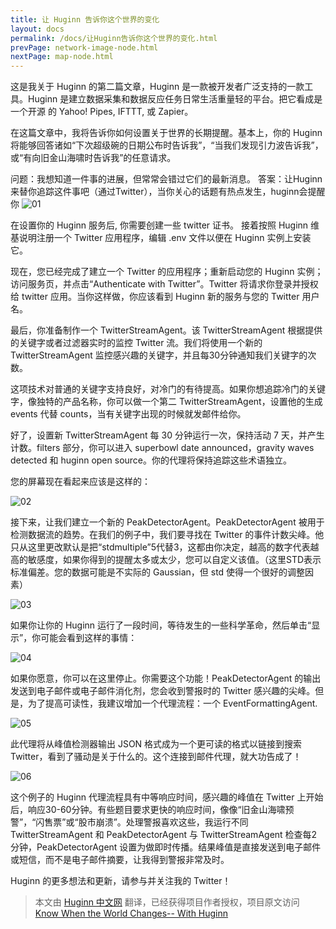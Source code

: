 ```yaml
---
title: 让 Huginn 告诉你这个世界的变化
layout: docs
permalink: /docs/让Huginn告诉你这个世界的变化.html
prevPage: network-image-node.html
nextPage: map-node.html
---
```


这是我关于 Huginn 的第二篇文章，Huginn 是一款被开发者广泛支持的一款工具。Huginn 是建立数据采集和数据反应任务日常生活重量轻的平台。把它看成是一个开源 的 Yahoo! Pipes, IFTTT, 或 Zapier。

在这篇文章中，我将告诉你如何设置关于世界的长期提醒。基本上，你的 Huginn 将能够回答诸如“下次超级碗的日期公布时告诉我”，“当我们发现引力波告诉我”，或“有向旧金山海啸时告诉我”的任意请求。

问题：我想知道一件事的进展，但常常会错过它们的最新消息。
答案：让Huginn来替你追踪这件事吧（通过Twitter），当你关心的话题有热点发生，huginn会提醒你
![01](http://7oxfwx.com1.z0.glb.clouddn.com/2016_08_17_01.jpg "01")

在设置你的 Huginn 服务后, 你需要创建一些 twitter 证书。 接着按照 Huginn 维基说明注册一个 Twitter 应用程序，编辑 .env 文件以便在 Huginn 实例上安装它。

现在，您已经完成了建立一个 Twitter 的应用程序；重新启动您的 Huginn 实例；访问服务页，并点击“Authenticate with Twitter”。Twitter 将请求你登录并授权给 twitter 应用。当你这样做，你应该看到 Huginn 新的服务与您的 Twitter 用户名。

最后，你准备制作一个 TwitterStreamAgent。该 TwitterStreamAgent 根据提供的关键字或者过滤器实时的监控 Twitter 流。我们将使用一个新的 TwitterStreamAgent 监控感兴趣的关键字，并且每30分钟通知我们关键字的次数。

这项技术对普通的关键字支持良好，对冷门的有待提高。如果你想追踪冷门的关键字，像独特的产品名称，你可以做一个第二 TwitterStreamAgent，设置他的生成 events 代替 counts，当有关键字出现的时候就发邮件给你。

好了，设置新 TwitterStreamAgent 每 30 分钟运行一次，保持活动 7 天，并产生计数。filters 部分，你可以进入 superbowl date announced，gravity waves detected 和 huginn open source。你的代理将保持追踪这些术语独立。

您的屏幕现在看起来应该是这样的：

![02](http://7oxfwx.com1.z0.glb.clouddn.com/2016_08_17_02.png "02")

接下来，让我们建立一个新的 PeakDetectorAgent。PeakDetectorAgent 被用于检测数据流的趋势。在我们的例子中，我们要寻找在 Twitter 的事件计数尖峰。他只从这里更改默认是把“stdmultiple”5代替3，这都由你决定，越高的数字代表越高的敏感度，如果你得到的提醒太多或太少，您可以自定义该值。（这里STD表示标准偏差。您的数据可能是不实际的 Gaussian，但 std 使得一个很好的调整因素）

![03](http://7oxfwx.com1.z0.glb.clouddn.com/2016_08_17_03.png "03")

如果你让你的 Huginn 运行了一段时间，等待发生的一些科学革命，然后单击“显示”，你可能会看到这样的事情：

![04](http://7oxfwx.com1.z0.glb.clouddn.com/2016_08_17_04.png "04")

如果你愿意，你可以在这里停止。你需要这个功能！PeakDetectorAgent 的输出发送到电子邮件或电子邮件消化剂，您会收到警报时的 Twitter 感兴趣的尖峰。但是，为了提高可读性，我建议增加一个代理流程：一个  EventFormattingAgent.

![05](http://7oxfwx.com1.z0.glb.clouddn.com/2016_08_17_05.png "05")

此代理将从峰值检测器输出 JSON 格式成为一个更可读的格式以链接到搜索 Twitter，看到了骚动是关于什么的。这个连接到邮件代理，就大功告成了！

![06](http://7oxfwx.com1.z0.glb.clouddn.com/2016_08_17_06.png "06")

这个例子的 Huginn 代理流程具有中等响应时间，感兴趣的峰值在 Twitter 上开始后，响应30-60分钟。有些题目要求更快的响应时间，像像“旧金山海啸预警”，“闪售票”或“股市崩溃”。处理警报喜欢这些，我运行不同 TwitterStreamAgent 和 PeakDetectorAgent 与 TwitterStreamAgent 检查每2分钟，PeakDetectorAgent 设置为做即时传播。结果峰值是直接发送到电子邮件或短信，而不是电子邮件摘要，让我得到警报非常及时。

Huginn 的更多想法和更新，请参与并关注我的 Twitter！

> 本文由 [ Huginn 中文网](http://huginn.cn) 翻译，已经获得项目作者授权，项目原文访问 [Know When the World Changes-- With Huginn](http://blog.andrewcantino.com/blog/2014/03/17/know-when-the-world-changes-with-huginn/)

